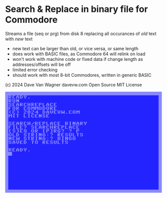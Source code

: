 # Search & Replace in binary file for Commodore #

Streams a file (seq or prg) from disk 8 replacing all occurances of *old* text with *new* text

* new text can be larger than old, or vice versa, or same length
* does work with BASIC files, as Commodore 64 will relink on load
* won't work with machine code or fixed data if change length as addresses/offsets will be off
* limited error checking
* should work with most 8-bit Commodores, written in generic BASIC

(c) 2024 Dave Van Wagner davevw.com
Open Source MIT License

![screenshot](screenshot.png)
